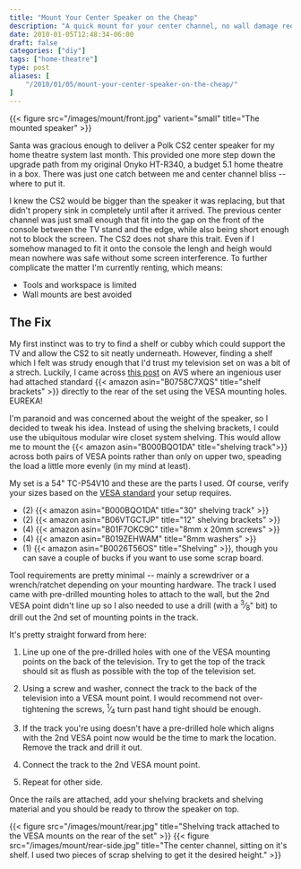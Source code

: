```yaml
---
title: "Mount Your Center Speaker on the Cheap"
description: "A quick mount for your center channel, no wall damage required."
date: 2010-01-05T12:48:34-06:00
draft: false
categories: ["diy"]
tags: ["home-theatre"]
type: post
aliases: [
    "/2010/01/05/mount-your-center-speaker-on-the-cheap/"
]
---
```


{{< figure src="/images/mount/front.jpg" varient="small" title="The mounted speaker" >}}

Santa was gracious enough to deliver a Polk CS2 center speaker for my home theatre system last month.  This provided one more step down the upgrade path from my original Onyko HT-R340, a budget 5.1 home theatre in a box.  There was just one catch between me and center channel bliss -- where to put it.

I knew the CS2 would be bigger than the speaker it was replacing, but that didn't propery sink in completely until after it arrived.  The previous center channel was just small enough that fit into the gap on the front of the console between the TV stand and the edge, while also being short enough not to block the screen.  The CS2 does not share this trait.  Even if I somehow managed to fit it onto the console the lengh and heigh would mean nowhere was safe without some screen interference. To further complicate the matter I'm currently renting, which means:

- Tools and workspace is limited
- Wall mounts are best avoided

## The Fix

My first instinct was to try to find a shelf or cubby which could support the TV and allow the CS2 to sit neatly underneath.  However, finding a shelf which I felt was strudy enough that I'd trust my television set on was a bit of a strech.  Luckily, I came across [this post](http://www.avsforum.com/forum/89-speakers/630450-energy-owners-thread-289.html#post16188142) on AVS where an ingenious user had attached standard {{< amazon asin="B0758C7XQS" title="shelf brackets" >}} directly to the rear of the set using the VESA mounting holes. EUREKA!

I'm paranoid and was concerned about the weight of the speaker, so I decided to tweak his idea. Instead of using the shelving brackets, I could use the ubiquitous modular wire closet system shelving.  This would allow me to mount the {{< amazon asin="B000BQO1DA" title="shelving track">}} across both pairs of VESA points rather than only on upper two, speading the load a little more evenly (in my mind at least).

My set is a 54" TC-P54V10 and these are the parts I used.  Of course, verify your sizes based on the [VESA standard](https://en.wikipedia.org/wiki/Flat_Display_Mounting_Interface) your setup requires.

- (2) {{< amazon asin="B000BQO1DA" title="30\" shelving track" >}}
- (2) {{< amazon asin="B06VTGCTJP" title="12\" shelving brackets" >}}
- (4) {{< amazon asin="B01F7OKC9C" title="8mm x 20mm screws" >}}
- (4) {{< amazon asin="B019ZEHWAM" title="8mm washers" >}}
- (1) {{< amazon asin="B0026T56OS" title="Shelving" >}}, though you can save a couple of bucks if you want to use some scrap board.

Tool requirements are pretty minimal -- mainly a screwdriver or a wrench/ratchet depending on your mounting hardware.  The track I used came with pre-drilled mounting holes to attach to the wall, but the 2nd VESA point didn't line up so I also needed to use a drill (with a <sup>3</sup>&frasl;<sub>8</sub>" bit) to drill out the 2nd set of mounting points in the track.

It's pretty straight forward from here:

1. Line up one of the pre-drilled holes with one of the VESA mounting points on the back of the television. Try to get the top of the track should sit as flush as possible with the top of the television set.

2. Using a screw and washer, connect the track to the back of the television into a VESA mount point.  I would recommend not over-tightening the screws, <sup>1</sup>&frasl;<sub>4</sub> turn past hand tight should be enough.

3. If the track you're using doesn't have a pre-drilled hole which aligns with the 2nd VESA point now would be the time to mark the location. Remove the track and drill it out.

4. Connect the track to the 2nd VESA mount point.

5. Repeat for other side.

Once the rails are attached, add your shelving brackets and shelving material and you should be ready to throw the speaker on top.

<div class='dual'>
{{< figure src="/images/mount/rear.jpg" title="Shelving track attached to the VESA mounts on the rear of the set" >}}
{{< figure src="/images/mount/rear-side.jpg" title="The center channel, sitting on it's shelf. I used two pieces of scrap shelving to get it the desired height." >}}
</div>
